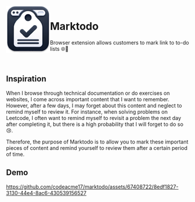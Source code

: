 <br />

<img align="left" width="120" src="/docs/logo.png"/>

<h1 >Marktodo</h1>

Browser extension allows customers to mark link to to-do lists 🌐🔖

<br />

## Inspiration

When I browse through technical documentation or do exercises on websites, I come across important content that I want to remember. However, after a few days, I may forget about this content and neglect to remind myself to review it. For instance, when solving problems on Leetcode, I often want to remind myself to revisit a problem the next day after completing it, but there is a high probability that I will forget to do so 😢.

Therefore, the purpose of Marktodo is to allow you to mark these important pieces of content and remind yourself to review them after a certain period of time.


## Demo

https://github.com/codeacme17/marktodo/assets/67408722/8edf1827-3130-44e4-8ac6-430539156527

<!--
<p align="center">
  <img width="170" src="https://extensionworkshop.com/assets/img/documentation/publish/get-the-addon-178x60px.dad84b42.png"/>
</p>
-->

